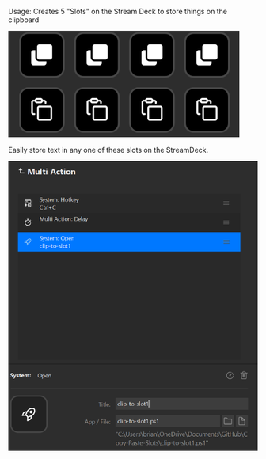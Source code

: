 Usage: Creates 5 "Slots" on the Stream Deck to store things on the clipboard

![alt text](Copy-Paste-Slots/screenshots/streamdeck-slots.png)

Easily store text in any one of these slots on the StreamDeck.

![alt text](Copy-Paste-Slots/screenshots/streamdeck-config.png)
